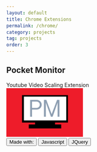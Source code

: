 ```yaml
---
layout: default
title: Chrome Extensions
permalink: /chrome/
category: projects
tag: projects
order: 3
---
```


<h2>Pocket Monitor</h2>
Youtube Video Scaling Extension
<br>
<img src="/projects/chrome/pictures/compact.png" width="40%" height="40%">
<br>
<button type = "button" class = "btn btn-primary btn-lg">Made with:</button>
<button type = "button" class = "btn btn-primary">Javascript</button>
<button type = "button" class = "btn btn-primary">JQuery</button>
<br>
<br>
